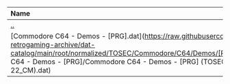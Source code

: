 |Name|Size|
|:---|---:|
|[..](../index.html)|DIR|
|[Commodore C64 - Demos - [PRG].dat](https://raw.githubusercontent.com/open-retrogaming-archive/dat-catalog/main/root/normalized/TOSEC/Commodore/C64/Demos/[PRG]/Commodore C64 - Demos - [PRG]/Commodore C64 - Demos - [PRG] (TOSEC-v2022-12-22_CM).dat)|4635501|
